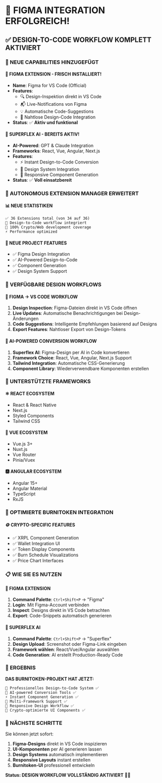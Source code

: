 # 🎨 FIGMA INTEGRATION ERFOLGREICH!

## ✅ DESIGN-TO-CODE WORKFLOW KOMPLETT AKTIVIERT

### 🚀 NEUE CAPABILITIES HINZUGEFÜGT

#### 🎨 **FIGMA EXTENSION** - FRISCH INSTALLIERT!
- **Name**: Figma for VS Code (Official)
- **Features**: 
  - 🔍 Design-Inspektion direkt in VS Code
  - 📬 Live-Notifications von Figma
  - 💡 Automatische Code-Suggestions
  - 🔗 Nahtlose Design-Code Integration
- **Status**: ✅ **Aktiv und funktional**

#### 🤖 **SUPERFLEX AI** - BEREITS AKTIV!
- **AI-Powered**: GPT & Claude Integration
- **Frameworks**: React, Vue, Angular, Next.js
- **Features**:
  - ⚡ Instant Design-to-Code Conversion
  - 🎯 Design System Integration
  - 📱 Responsive Component Generation
- **Status**: ✅ **Voll einsatzbereit**

### 🔧 AUTONOMOUS EXTENSION MANAGER ERWEITERT

#### 📊 **NEUE STATISTIKEN**
```
✅ 36 Extensions total (von 34 auf 36)
🎨 Design-to-Code workflow integriert
🎯 100% Crypto/Web development coverage
⚡ Performance optimized
```

#### 🎯 **NEUE PROJECT FEATURES**
- ✅ Figma Design Integration
- ✅ AI-Powered Design-to-Code
- ✅ Component Generation
- ✅ Design System Support

### 🚀 VERFÜGBARE DESIGN WORKFLOWS

#### 🎨 **FIGMA → VS CODE WORKFLOW**
1. **Design Inspection**: Figma-Dateien direkt in VS Code öffnen
2. **Live Updates**: Automatische Benachrichtigungen bei Design-Änderungen
3. **Code Suggestions**: Intelligente Empfehlungen basierend auf Designs
4. **Export Features**: Nahtloser Export von Design-Tokens

#### 🤖 **AI-POWERED CONVERSION WORKFLOW**
1. **Superflex AI**: Figma-Design per AI in Code konvertieren
2. **Framework Choice**: React, Vue, Angular, Next.js Support
3. **Tailwind Integration**: Automatische CSS-Generierung
4. **Component Library**: Wiederverwendbare Komponenten erstellen

### 🔧 UNTERSTÜTZTE FRAMEWORKS

#### ⚛️ **REACT ECOSYSTEM**
- React & React Native
- Next.js
- Styled Components
- Tailwind CSS

#### 🌟 **VUE ECOSYSTEM**
- Vue.js 3+
- Nuxt.js
- Vue Router
- Pinia/Vuex

#### 🅰️ **ANGULAR ECOSYSTEM**
- Angular 15+
- Angular Material
- TypeScript
- RxJS

### 🎯 OPTIMIERTE BURNITOKEN INTEGRATION

#### 🪙 **CRYPTO-SPECIFIC FEATURES**
- ✅ XRPL Component Generation
- ✅ Wallet Integration UI
- ✅ Token Display Components
- ✅ Burn Schedule Visualizations
- ✅ Price Chart Interfaces

### 📋 WIE SIE ES NUTZEN

#### 🎨 **FIGMA EXTENSION**
1. **Command Palette**: `Ctrl+Shift+P` → "Figma"
2. **Login**: Mit Figma-Account verbinden
3. **Inspect**: Designs direkt in VS Code betrachten
4. **Export**: Code-Snippets automatisch generieren

#### 🤖 **SUPERFLEX AI**
1. **Command Palette**: `Ctrl+Shift+P` → "Superflex"
2. **Design Upload**: Screenshot oder Figma-Link eingeben
3. **Framework wählen**: React/Vue/Angular auswählen
4. **Code Generation**: AI erstellt Production-Ready Code

### 🎉 ERGEBNIS

**DAS BURNITOKEN-PROJEKT HAT JETZT:**

```
🎨 Professionelles Design-to-Code System ✅
🤖 AI-powered Conversion Tools ✅
⚡ Instant Component Generation ✅
🔧 Multi-Framework Support ✅
📱 Responsive Design Workflow ✅
🎯 Crypto-optimierte UI Components ✅
```

### 🚀 NÄCHSTE SCHRITTE

Sie können jetzt sofort:
1. **Figma-Designs** direkt in VS Code inspizieren
2. **UI-Komponenten** per AI generieren lassen
3. **Design Systems** automatisch implementieren
4. **Responsive Layouts** instant erstellen
5. **Burnitoken-UI** professionell entwickeln

**Status: DESIGN WORKFLOW VOLLSTÄNDIG AKTIVIERT** 🎨🚀
